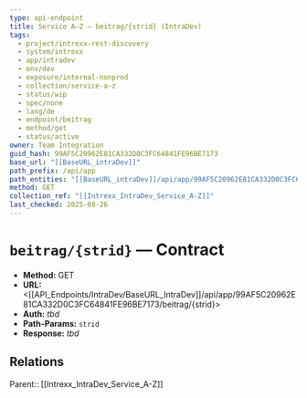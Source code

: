 ```yaml
---
type: api-endpoint
title: Service A–Z — beitrag/{strid} (IntraDev)
tags:
  - project/intrexx-rest-discovery
  - system/intrexx
  - app/intradev
  - env/dev
  - exposure/internal-nonprod
  - collection/service-a-z
  - status/wip
  - spec/none
  - lang/de
  - endpoint/beitrag
  - method/get
  - status/active
owner: Team Integration
guid_hash: 99AF5C20962E81CA332D0C3FC64841FE96BE7173
base_url: "[[BaseURL_intraDev]]"
path_prefix: /api/app
path_entities: "[[BaseURL_intraDev]]/api/app/99AF5C20962E81CA332D0C3FC64841FE96BE7173/beitrag/{strid}"
method: GET
collection_ref: "[[Intrexx_IntraDev_Service_A-Z]]"
last_checked: 2025-08-26
---
```



# `beitrag/{strid}` — Contract
- **Method:** GET  
- **URL:** <[[API_Endpoints/IntraDev/BaseURL_IntraDev]]/api/app/99AF5C20962E81CA332D0C3FC64841FE96BE7173/beitrag/{strid}>  
- **Auth:** _tbd_  
- **Path-Params:** `strid`  
- **Response:** _tbd_

## Relations
Parent:: [[Intrexx_IntraDev_Service_A-Z]]
